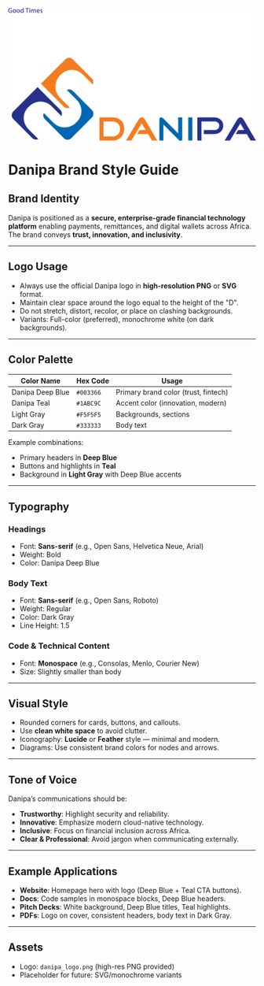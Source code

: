 ![Danipa Logo](images/danipa_logo.png)

# Danipa Brand Style Guide

## Brand Identity
Danipa is positioned as a **secure, enterprise-grade financial technology platform** enabling payments,
remittances, and digital wallets across Africa. The brand conveys **trust, innovation, and inclusivity**.

---

## Logo Usage
- Always use the official Danipa logo in **high-resolution PNG** or **SVG** format.
- Maintain clear space around the logo equal to the height of the "D".
- Do not stretch, distort, recolor, or place on clashing backgrounds.
- Variants: Full-color (preferred), monochrome white (on dark backgrounds).

---

## Color Palette

| Color Name       | Hex Code | Usage                                |
|------------------|----------|--------------------------------------|
| Danipa Deep Blue | `#003366`| Primary brand color (trust, fintech) |
| Danipa Teal      | `#1ABC9C`| Accent color (innovation, modern)    |
| Light Gray       | `#F5F5F5`| Backgrounds, sections                |
| Dark Gray        | `#333333`| Body text                            |

Example combinations:
- Primary headers in **Deep Blue**
- Buttons and highlights in **Teal**
- Background in **Light Gray** with Deep Blue accents

---

## Typography

### Headings
- Font: **Sans-serif** (e.g., Open Sans, Helvetica Neue, Arial)
- Weight: Bold
- Color: Danipa Deep Blue

### Body Text
- Font: **Sans-serif** (e.g., Open Sans, Roboto)
- Weight: Regular
- Color: Dark Gray
- Line Height: 1.5

### Code & Technical Content
- Font: **Monospace** (e.g., Consolas, Menlo, Courier New)
- Size: Slightly smaller than body

---

## Visual Style

- Rounded corners for cards, buttons, and callouts.
- Use **clean white space** to avoid clutter.
- Iconography: **Lucide** or **Feather** style — minimal and modern.
- Diagrams: Use consistent brand colors for nodes and arrows.

---

## Tone of Voice

Danipa’s communications should be:
- **Trustworthy**: Highlight security and reliability.
- **Innovative**: Emphasize modern cloud-native technology.
- **Inclusive**: Focus on financial inclusion across Africa.
- **Clear & Professional**: Avoid jargon when communicating externally.

---

## Example Applications

- **Website**: Homepage hero with logo (Deep Blue + Teal CTA buttons).  
- **Docs**: Code samples in monospace blocks, Deep Blue headers.  
- **Pitch Decks**: White background, Deep Blue titles, Teal highlights.  
- **PDFs**: Logo on cover, consistent headers, body text in Dark Gray.

---

## Assets

- Logo: `danipa_logo.png` (high-res PNG provided)  
- Placeholder for future: SVG/monochrome variants  

